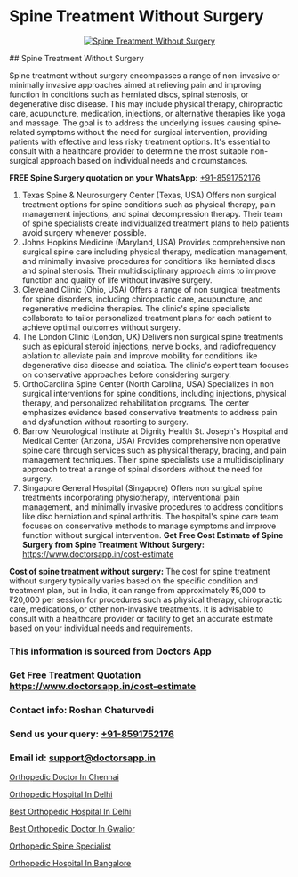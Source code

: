 # Spine Treatment Without Surgery

<p align="center">
  <a href="null">
    <img src="null" alt="Spine Treatment Without Surgery">
  </a>
</p>
## Spine Treatment Without Surgery

Spine treatment without surgery encompasses a range of non-invasive or minimally invasive approaches aimed at relieving pain and improving function in conditions such as herniated discs, spinal stenosis, or degenerative disc disease. This may include physical therapy, chiropractic care, acupuncture, medication, injections, or alternative therapies like yoga and massage. The goal is to address the underlying issues causing spine-related symptoms without the need for surgical intervention, providing patients with effective and less risky treatment options. It's essential to consult with a healthcare provider to determine the most suitable non-surgical approach based on individual needs and circumstances.

**FREE Spine Surgery quotation on your WhatsApp:**  [+91-8591752176](https://api.whatsapp.com/send?phone=8591752176)

1) Texas Spine & Neurosurgery Center (Texas, USA)   Offers non surgical treatment options for spine conditions such as physical therapy, pain management injections, and spinal decompression therapy. Their team of spine specialists create individualized treatment plans to help patients avoid surgery whenever possible.
2) Johns Hopkins Medicine (Maryland, USA)   Provides comprehensive non surgical spine care including physical therapy, medication management, and minimally invasive procedures for conditions like herniated discs and spinal stenosis. Their multidisciplinary approach aims to improve function and quality of life without invasive surgery.
3) Cleveland Clinic (Ohio, USA)   Offers a range of non surgical treatments for spine disorders, including chiropractic care, acupuncture, and regenerative medicine therapies. The clinic's spine specialists collaborate to tailor personalized treatment plans for each patient to achieve optimal outcomes without surgery.
4) The London Clinic (London, UK)   Delivers non surgical spine treatments such as epidural steroid injections, nerve blocks, and radiofrequency ablation to alleviate pain and improve mobility for conditions like degenerative disc disease and sciatica. The clinic's expert team focuses on conservative approaches before considering surgery.
5) OrthoCarolina Spine Center (North Carolina, USA)   Specializes in non surgical interventions for spine conditions, including injections, physical therapy, and personalized rehabilitation programs. The center emphasizes evidence based conservative treatments to address pain and dysfunction without resorting to surgery.
6) Barrow Neurological Institute at Dignity Health St. Joseph's Hospital and Medical Center (Arizona, USA)   Provides comprehensive non operative spine care through services such as physical therapy, bracing, and pain management techniques. Their spine specialists use a multidisciplinary approach to treat a range of spinal disorders without the need for surgery.
7) Singapore General Hospital (Singapore)   Offers non surgical spine treatments incorporating physiotherapy, interventional pain management, and minimally invasive procedures to address conditions like disc herniation and spinal arthritis. The hospital's spine care team focuses on conservative methods to manage symptoms and improve function without surgical intervention.
**Get Free Cost Estimate of Spine Surgery from Spine Treatment Without Surgery:** https://www.doctorsapp.in/cost-estimate

**Cost of spine treatment without surgery:**
The cost for spine treatment without surgery typically varies based on the specific condition and treatment plan, but in India, it can range from approximately ₹5,000 to ₹20,000 per session for procedures such as physical therapy, chiropractic care, medications, or other non-invasive treatments. It is advisable to consult with a healthcare provider or facility to get an accurate estimate based on your individual needs and requirements.

### This information is sourced from Doctors App 
### Get Free Treatment Quotation https://www.doctorsapp.in/cost-estimate
### Contact info: Roshan Chaturvedi 
### Send us your query: [+91-8591752176](https://api.whatsapp.com/send?phone=8591752176) 
### Email id: support@doctorsapp.in

[Orthopedic Doctor In Chennai](https://www.linkedin.com/pulse/orthopedic-doctor-chennai-doctorsapp-dhaka-2g6xe?trackingId=bjQm2%2FzpItxWxJQ6FU3rng%3D%3D&lipi=urn%3Ali%3Apage%3Ad_flagship3_company_admin%3Bo%2BosOGJBSO63YocmsfjAZA%3D%3D)

[Orthopedic Hospital In Delhi](https://www.linkedin.com/pulse/best-orthopedic-surgeon-delhi-doctorsapp-chittagong-74wee?trackingId=NJ%2Fl3Tt0YI20Gc0FX374Uw%3D%3D&lipi=urn%3Ali%3Apage%3Ad_flagship3_company_admin%3BUjs5mcUZR9ewYOKOFkpg2w%3D%3D)

[Best Orthopedic Hospital In Delhi](https://medium.com/@vimalrana22/best-orthopedic-hospital-in-delhi-9565707c1f53)

[Best Orthopedic Doctor In Gwalior](https://medium.com/@vimalrana22/best-orthopedic-doctor-in-gwalior-4c35a9fc8c1c)

[Orthopedic Spine Specialist](https://doctors-apps.github.io/doctorsapp/orthopedic-spine-specialist)

[Orthopedic Hospital In Bangalore](https://doctors-apps.github.io/doctorsapp/orthopedic-hospital-in-bangalore)

